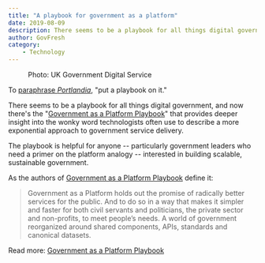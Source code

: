 ```yaml
---
title: "A playbook for government as a platform"
date: 2019-08-09
description: There seems to be a playbook for all things digital government, and now there's the "Government as a Platform Playbook" that provides deeper insight into the wonky word technologists often use to describe a more exponential approach to government service delivery.
author: GovFresh
category:
    - Technology
---
```


<!-- image {"id":24846} -->
<figure class="wp-block-image"><figcaption>Photo: UK Government Digital Service</figcaption></figure>
<!-- /image -->

<!-- paragraph -->
<p>To <a href="https://www.youtube.com/watch?v=GNpIOlDhigw">paraphrase <em>Portlandia</em></a>, "put a playbook on it."</p>
<!-- /paragraph -->

<!-- paragraph -->
<p>There seems to be a playbook for all things digital government, and now there's the "<a href="https://platformland.github.io/playbook/book/text/0-3-contents.html">Government as a Platform Playbook</a>" that provides deeper insight into the wonky word technologists often use to describe a more exponential approach to government service delivery.</p>
<!-- /paragraph -->

<!-- paragraph -->
<p>The playbook is helpful for anyone -- particularly government leaders who need a primer on the platform analogy -- interested in building scalable, sustainable government.</p>
<!-- /paragraph -->

<!-- paragraph -->
<p>As the authors of <a href="https://platformland.github.io/playbook/book/text/0-3-contents.html">Government as a Platform Playbook</a> define it:</p>
<!-- /paragraph -->

<!-- quote -->
<blockquote class="wp-block-quote"><p>Government as a Platform holds out the promise of radically better  services for the public. And to do so in a way that makes it simpler and  faster for both civil servants and politicians, the private sector and  non-profits, to meet people’s needs. A world of government reorganized  around shared components, APIs, standards and canonical datasets.</p></blockquote>
<!-- /quote -->

<!-- paragraph -->
<p>Read more: <a href="https://platformland.github.io/playbook/book/text/0-3-contents.html">Government as a Platform Playbook</a></p>
<!-- /paragraph -->

<!-- paragraph -->
<p></p>
<!-- /paragraph -->
